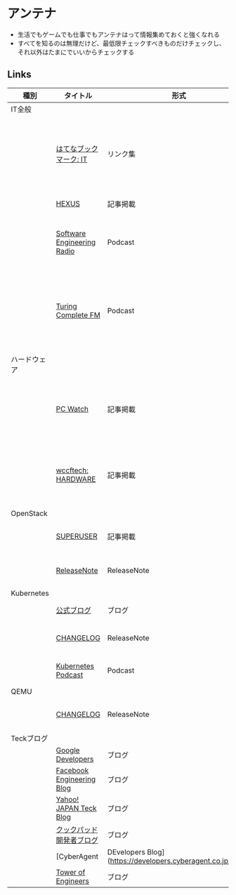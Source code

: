 # アンテナ
* 生活でもゲームでも仕事でもアンテナはって情報集めておくと強くなれる
* すべてを知るのは無理だけど、最低限チェックすべきものだけチェックし、それ以外はたまにでいいからチェックする


## Links
| 種別 | タイトル | 形式 | メモ |
| --- | --- | --- | --- |
| IT全般       | | | |
|              | [はてなブックマーク: IT](http://b.hatena.ne.jp/hotentry/it)                    | リンク集    | 話題性のあるネタがすぐ見つかるので、数日に一回はチェックすると良い |
|              | [HEXUS](http://hexus.net/)                                                     | 記事掲載    | 海外のIT全般ネタ |
|              | [Software Engineering Radio](http://www.se-radio.net/)                         | Podcast     | Engineer読んできていろいろ喋らせるPodcast |
|              | [Turing Complete FM](https://turingcomplete.fm/)                               | Podcast     | Rui Ueyamaさんが知人つながりのエンジニアにいろいろ喋らせるPodcast |
| ハードウェア | | | |
|              | [PC Watch](https://pc.watch.impress.co.jp/)                                    | 記事掲載    | ハードウェア系ネタ、一週間に一度はチェックすると良い       |
|              | [wccftech: HARDWARE](https://wccftech.com/topic/hardware/)                     | 記事掲載    | 海外ハードウェア系のネタ、一週間に一度はチェックすると良い |
| OpenStack    | | | |
|              | [SUPERUSER](http://superuser.openstack.org/)                                   | 記事掲載    | ユーザのユースケースいろいろ   |
|              | [ReleaseNote](https://releases.openstack.org/)                                 | ReleaseNote | 新しいリリースが出たらチェック |
| Kubernetes   | | | |
|              | [公式ブログ](https://kubernetes.io/blog/)                                      | ブログ      | Kubernetesネタ用               |
|              | [CHANGELOG](https://github.com/kubernetes/kubernetes/blob/master/CHANGELOG.md) | ReleaseNote | 新しいリリースが出たらチェック |
|              | [Kubernetes Podcast](https://kubernetespodcast.com/)                           | Podcast     | GoogleのKubernetes Podcast     |
| QEMU         | | | |
|              | [CHANGELOG](https://wiki.qemu.org/ChangeLog)                                   | ReleaseNote | 新しいリリースが出たらチェック |
| Teckブログ   | | | |
|              | [Google Developers](https://developers.googleblog.com/)                        | ブログ | Google       |
|              | [Facebook Engineering Blog](https://code.facebook.com/posts/)                  | ブログ | Facebook     |
|              | [Yahoo! JAPAN Teck Blog](https://techblog.yahoo.co.jp/)                        | ブログ | Yahoo! JAPAN |
|              | [クックパッド開発者ブログ](https://techlife.cookpad.com/)                      | ブログ | cookpad      |
|              | [CyberAgent | DEvelopers Blog](https://developers.cyberagent.co.jp/blog/)      | ブログ | CyberAgent   |
|              | [Tower of Engineers](https://toe.bbtower.co.jp/)                               | ブログ | BBT          |
